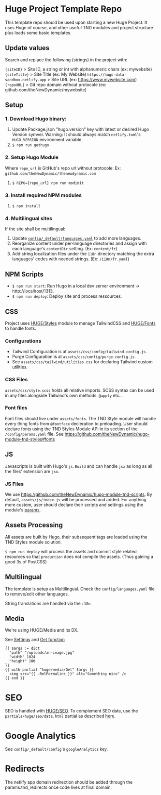 # Huge Project Template Repo

This template repo should be used upon starting a new Huge Project. It uses Huge of course, and other useful TND modules and project structure plus loads some basic templates.


## Update values

Search and replace the following {strings} in the project with:

`{siteID}` > Site ID, a string or int with alphanumeric chars (ex: mywebsite)
`{siteTitle}` > Site Title (ex: My Website)
`https://hugo-data-sandbox.netlify.app` > Site URL (ex: https://www.mywebsite.com)
`{repoURL}` > Git repo domain without protocole (ex: github.com/theNewDynamic/mywebsite)
## Setup

### 1. Download Hugo binary:
1. Update Package.json "hugo.version" key with latest or desired Hugo Version symver. Warning: It should always match `netlify.toml`'s `HUGO_VERSION` environment variable.
2. `$ npm run gethugo`

### 2. Setup Hugo Module
Where `repo_url` is GitHub's repo url without protocole: Ex: `github.com/theNewDynamic/thenewdynamic.com` 
1. `$ REPO={repo_url} npm run modinit`

### 3. Install required NPM modules
1. `$ npm install`

### 4. Multilingual sites
If the site shall be multilingual:

1. Update [`config/_default/languages.yaml`](https://github.com/theNewDynamic/huge-project-template/blob/main/config/_default/languages.yaml
) to add more languages.
2. Reorganize content under per-language directories and assign with each language's `contentDir` setting. (Ex: `content/fr`)
3. Add string localization files under the `118n` directory matching the extra languages' codes with needed strings. (Ex: `/i18n/fr.yaml`)


## NPM Scripts

- `$ npm run start`: Run Hugo in a local dev server environment -> http://localhost/1313.
- `$ npm run deploy`: Deploy site and process ressources.

## CSS

Project uses [HUGE/Styles](https://github.com/theNewDynamic/huge/wiki/Styles) module to manage TailwindCSS and [HUGE/Fonts](https://github.com/theNewDynamic/huge/wiki/Fonts) to handle fonts.

### Configurations

- Tailwind Configuration is at `assets/css/config/tailwind.config.js`.
- Purge Configuration is at `assets/css/config/purge.config.js`.
- See `assets/css/tailwind/utilities.css` for declaring Tailwind custom utilities.

### CSS Files
`assets/css/style.scss` holds all relative imports. 
SCSS syntax can be used in any files alongside Tailwind's own methods. `@apply` etc...

### Font files
Font files should live under `assets/fonts`. The TND Style module will handle every thing fonts from `@fontface` decleration to preloading.
User should declare fonts using the TND Styles Module API in its section of the `/config/params.yaml` file. See https://github.com/theNewDynamic/hugo-module-tnd-styles#fonts

## JS
Javascripts is built with Hugo's `js.Build` and can handle `jsx` as long as all the files' extension are `jsx`.

### JS Files

We use https://github.com/theNewDynamic/hugo-module-tnd-scripts. By default, `assets/js/index.js` will be processed and added. For anything more custom, user should declare their scripts and settings using the module's [params](https://github.com/theNewDynamic/hugo-module-tnd-scripts#registered-scripts).

## Assets Processing

All assets are built by Hugo, their subsequent tags are loaded using the TND Styles module solution.

`$ npm run deploy` will process the assets and commit style related resources so that `production` does not compile the assets. (Thus gaining a good 3s of PostCSS)

## Multilingual

The template is setup as Multilingual. Check the `config/languages.yaml` file to remove/edit other languages.

String translations are handled via the `i18n`.

## Media

We're using HUGE/Media and its DX.

See [Settings](https://github.com/theNewDynamic/huge/wiki/Media) and [Get function](https://github.com/theNewDynamic/huge/wiki/Media#functions)

```
{{ $args := dict 
  "path" "/uploads/an-image.jpg" 
  "width" 1024 
  "height" 100 
}}
{{ with partial "huge/media/Get" $args }}
  <img src="{{ .RelPermalink }}" alt="Something nice" />
{{ end }}
```

# SEO

SEO is handled with [HUGE/SEO](https://github.com/theNewDynamic/huge/wiki/SEO). To complement SEO data, use the `partials/huge/seo/data.html` partial as described [here](https://github.com/theNewDynamic/huge/wiki/SEO#override-huge-seo-logic).

# Google Analytics

See `config/_default/config`'s `googleAnalytics` key.

# Redirects

The netlify app domain redirection should be added through the params.tnd_redirects once code lives at final domain.